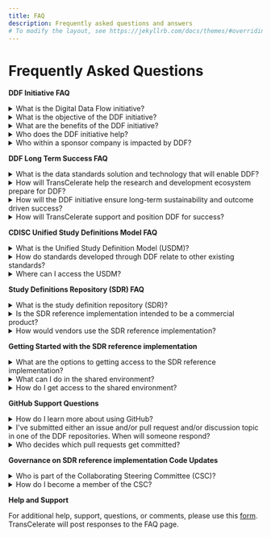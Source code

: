 ```yaml
---
title: FAQ
description: Frequently asked questions and answers
# To modify the layout, see https://jekyllrb.com/docs/themes/#overriding-theme-defaults
---
```

# Frequently Asked Questions
<p></p>
<strong>DDF Initiative FAQ</strong>
<p></p>
<details>
<summary>What is the Digital Data Flow initiative?</summary>
<p></p>
The Digital Data Flow (DDF) initiative aims to modernize clinical trials by enabling a digital workflow that allows for automated creation of study content and configuration of study systems to support clinical trial execution. This initiative will establish a foundation for a future state of automated and dynamic readiness that can transform the drug development process.
<p></p>
Click <a target="_blank" href="https://www.youtube.com/watch?v=082onW7jhe4">here</a> for a video describing DDF.
<p></p>
</details>
<details>
<summary>What is the objective of the DDF initiative?</summary>
<p></p>
The objective of DDF is to automate and expedite the study start-up process by revolutionizing how data flows across clinical trial systems. The automation begins with upstream clinical systems, such as study builders, and continues with downstream clinical systems, such as electronic data capture systems (EDC) and clinical trial management systems (CTMS).
<p></p>
TransCelerate has collaborated to develop an open-source, vendor agnostic, study definition repository (SDR) reference implementation. The SDR's basis is a Unified Study Definitions Model (USDM), developed by CDISC, that standardizes protocol study definitions.
<p></p>
The SDR reference implementation enables the format of information from a digitized protocol and other sources to be standardized and stored centrally. This allows the information to be passed to systems through application programming interfaces (APIs) used for study execution and data collection and reused throughout the clinical development lifecycle.
<p></p>
In summary, DDF will combine data standards and a new technology to enable the flow of data across all systems involved in the design and execution of a clinical trial.
<p></p>
Click <a target="_blank" href="https://www.youtube.com/watch?v=082onW7jhe4">here</a> for a video describing DDF.
<p></p>
</details>
<details>
<summary>What are the benefits of the DDF initiative?</summary>
<p></p>
Digital Data Flow (DDF) benefits include:
<p></p>
- minimized process hand-offs, data re-entry, and data format inconsistencies across study start-up and execution
<p></p>
- a foundation for data exchange and interoperability between clinical technology systems, leading to greater compatibility among systems, flexibility to sponsors, and improved clinical trial efficiencies
<p></p>
- a more seamless flow of data leading to accelerated study start-up and further enabling trial automation for sponsors and research partners, and
<p></p>
- data format harmonization that can support greater interoperability and spark innovation within the research and development ecosystem and across the clinical trial solutions landscape.
<p></p>
</details>
<details>
<summary>Who does the DDF initiative help?</summary>
<p></p>
The DDF initiative will help many organizations, including pharmaceutical companies, CROs, standards organizations, upstream and downstream clinical vendors, investigator sites, regulatory agencies, technology companies, and open-source pharmaceutical and IT communities. With DDF, organizations across the research and development ecosystem will be able to leverage the open-source code of the SDR reference implementation and develop a framework to deploy their own SDR implementations.
<p></p>
Click <a target="_blank" href="">todo</a> for a video describing benefits of DDF.
<p></p>
</details>
<details>
<summary>Who within a sponsor company is impacted by DDF?</summary>
<p></p>
Roles impacted by DDF would be study managers, study protocol authors, medical writers, data management stakeholders concerned with ensuring consistent use of standards, clinical systems (IT) stakeholders, data managers, and clinicians primarily accountable for a study.
<p></p>
Click <a target="_blank" href="">todo</a> for a video describing benefits of DDF.
<p></p>
</details>
<p></p>
<p></p>
<strong>DDF Long Term Success FAQ</strong>
<p></p>
<details>
<summary>What is the data standards solution and technology that will enable DDF?</summary>
<p></p>
Today’s manual processes, with multiple human and technical hand offs, are not a sustainable, effective way to manage the information flow needed during clinical development. To keep up with the increasing demands on clinical development organizations, DDF envisions the digitization and automation of the information flow.
<p></p>
The DDF initiative involves a multi-faceted program that includes (a) collaborating with the Clinical Data Interchange Standards Consortium (CDISC) to develop a standardized data model and (b) working with lead collaborators and other stakeholders to develop the SDR reference implementation. The approach comprises the following:
<p></p>
<strong>Standards Collaboration</strong>: CDISC has developed a new protocol study definition standard called the Unified Study Definition Model (USDM). To develop the USDM, CDISC engaged key stakeholders, including technology companies and vendors.
<p></p>
<strong>Study Definitions Repository Reference Implementation</strong>: The study definitions repository (SDR) is a novel central component aimed at using technical and data standards to facilitate the exchange of structured study definitions across clinical systems.
<p></p>
The SDR reference implementation is a working model of the SDR based on the USDM. It has been deployed as open-source and is meant to be vendor agnostic.
<p></p>
</details>
<details>
<summary>How will TransCelerate help the research and development ecosystem prepare for DDF?</summary>
<p></p>
DDF will impact multiple stakeholders across the research and development ecosystem. TransCelerate is paying particular attention to DDF's impact on sponsors, technology solution providers, and the many stakeholders within each. Efforts to facilitate adoption and help stakeholders prepare will run across three active categories of work: analyzing, educating, and enabling stakeholder readiness for DDF execution. These efforts will account for stakeholders in sponsor companies and communities at upstream and downstream vendors.
<p></p>
</details>
<details>
<summary>How will the DDF initiative ensure long-term sustainability and outcome driven success?</summary>
<p></p>
TransCelerate designed the study definitions repository (SDR) reference implementation governance model to support long-term sustainability. As the SDR reference implementation matures, governance will transition from the SDR reference implementation governance committee to a formal SDR reference implementation governance entity. This multi-stakeholder governance entity would be a separate organization whose stakeholders and objectives align with the concepts of interoperability and vendor agnostic access. The governance entity may require additional advisory committees or members to engage stakeholders, such as additional SSOs, like ICH M11 and HL7, technology solution providers, systems integrators, and others.
<p></p>
The intent is to follow open-source principles wherever possible, and to provide transparency and involvement in developing source code for connecting applications. The choice of licensing approaches is critical. It must provide an incentive for developer and vendor communities to participate by means of commercialization of software applications or related services, such as training, documentation, integration, and support.
<p></p>
</details>
<details>
<summary>How will TransCelerate support and position DDF for success?</summary>
<p></p>
TransCelerate is uniquely positioned to catalyze this change by sponsoring and leading the collaborative project to develop (a) an open-source technology, vendor-agnostic solution in collaboration with technology organizations, and (b) corresponding data standards in collaboration with Standards Setting Organizations (SSO).
<p></p>
</details>
<p></p>
<p></p>
<strong>CDISC Unified Study Definitions Model FAQ</strong>
<p></p>
<details>
<summary>What is the Unified Study Definition Model (USDM)?</summary>
<p></p>
The study definition described in clinical trial protocol text and CDISC data and technology API standards will be augmented with a consistent, comprehensive, and structured representation, and a new standard will be defined. To this end, the Unified Study Definition Model (USDM) has been created. Study definitions in the study definition repository (SDR) conform to the USDM data standard.
<p></p>
CDISC developed the USDM. It included a class diagram describing the study design elements, their attributes, and relationships between them. The USDM defines all elements needed to construct a study definition, from high-level study design elements, such as study phase, indication, objectives and endpoints, and eligibility criteria, to detailed study design elements included in the schedule of activities and assessments.
<p></p>
Click <a target="_blank" href="">todo</a> for a video describing the USDM.
<p></p>
Click <a target="_blank" href="https://www.cdisc.org/ddf">here</a> to access the latest version of the USDM posted on CDISC.
<p></p>
</details>
<details>
<summary>How do standards developed through DDF relate to other existing standards?
</summary>
<p></p>
The idea is not to create new models but to pull together all existing standards. DDF’s collaboration with CDISC will define success from a standards perspective.
<p></p>
CDISC has led the development and maintenance of standards that the DDF solution uses. By unifying existing standards and developing new standards with input from all potential end users, we enable the accessibility, interoperability, and reusability of protocol-related study definitions data.
In addition to developing new standards, DDF will use existing standards where they exist. An example is using controlled terms for the phase of a trial.
<p></p>
Click <a target="_blank" href="https://www.cdisc.org/ddf">here</a> to access the latest version of the USDM posted on CDISC.
<p></p>
</details>
<details>
<summary>Where can I access the USDM?</summary>
<p></p>
CDISC developed the Unified Study Definition Model (USDM). To access details of the USDM, go to <a target="_blank" href="https://www.cdisc.org/ddf">https://www.cdisc.org/ddf</a>.
<p></p>
</details>
<p></p>
<p></p>
<strong>Study Definitions Repository (SDR) FAQ</strong>
<p></p>
<details>
<summary>What is the study definition repository (SDR)?</summary>
<p></p>
The study definition repository (SDR) is a novel central component aimed at facilitating the exchange of structured study definitions across upstream systems, such as study builders, and downstream systems used to execute clinical research studies, such as electronic data capturing systems (EDC) and clinical trial management systems (CTMS). The SDR uses technical and data standards that CDISC developed.
<p></p>
The SDR reference implementation demonstrates implementation of data and technical standards defined by CDISC. It is the first step toward digital data flow and will catalyze the broader development of an ecosystem of connecting products. The SDR reference implementation will demonstrate the ability to move digital study definition information between systems through API connections to systems such as study builders, EDC systems, and CTMS, with the opportunity for many additional use cases to follow. However, these systems will not be part of the SDR reference implementation. Rather, they could be used to demonstrate the ability to send metadata, as in the case of study builders, and receive metadata, as in the case of EDC systems and CTMS.
<p></p>
Click <a target="_blank" href="">todo</a> to access a video describing the SDR reference implementation.
<p></p>
</details>
<details>
<summary>Is the SDR reference implementation intended to be a commercial product?</summary>
<p></p>
No, the SDR reference implementation will not be a fully functioning product. Rather, it will be used to demonstrate and test ecosystem connectivity and interoperability. The SDR reference implementation will hopefully encourage others to develop innovative commercial products. By creating a reference implementation of an SDR, we hope to motivate vendors to align their products with it and thus incorporate the new data standards. This will allow sponsors to more readily adopt an SDR.
<p></p>
Click <a target="_blank" href="">todo</a> to access a video describing the SDR reference implementation.
<p></p>
</details>
<details>
<summary>How would vendors use the SDR reference implementation?</summary>
<p></p>
Vendors can connect to the SDR reference implementation to test compatibility and use the code through open source licensing. Vendors can also take advantage of the interoperability functionality by deploying their own version in a cloud-based Software as a Service (SaaS) model or by building their own compliant SDR using a technology they choose.
<p></p>
In addition, sponsors can create an SDR based on the SDR reference implementation for their own use, adding new functionality if desired, with the ability to contribute to further development of the SDR reference implementation.
<p></p>
Click <a target="_blank" href="">todo</a> to access a video describing the SDR reference implementation.
<p></p>
</details>
<p></p>
<strong>Getting Started with the SDR reference implementation</strong>
<p></p>
<details>
<summary>What are the options to getting access to the SDR reference implementation?</summary>
<p></p>
The SDR reference implementation is available in a shared environment and populated with sample study definition data in order to provide a working environment to demonstrate functionality and upstream and downstream system connectivity.
<p></p>
The code and configurations is available by means of an open source license, enabling production deployments by customers, such as vendors or individual pharmaceutical companies.
<p></p>
Several potential deployment options are available, recognizing that sponsors may choose to adopt only specific elements of the minimal viable product (MVP) and subsequent releases of the SDR. Benefit realization will vary depending on the deployment option selected and implementation details.
<p></p>
Click <a href="getting-started.html">here</a> to get started with accessing the SDR reference implementation.
<p></p>
</details>
<details>
<summary>What can I do in the shared environment?</summary>
<p></p>
To learn what functionality is available in the SDR reference inplementation sandbox environment and expectations on how to use it, first read the [Getting Started with SDR Reference Implementation Guidelines]().
<p></p>
Click <a href="getting-started.html">here</a> to get started with accessing the SDR reference implementation.
<p></p>
</details>
<details>
<summary>How do I get access to the shared environment?</summary>
<p></p>
Users can access the SDR reference implementation sandbox environment by following the request process.
<p></p>
Click <a href="sdr-ri-sandbox-access.html">here</a> for directions on how to request access.
<p></p>
</details>
<p></p>
<p></p>
<strong>GitHub Support Questions</strong>
<p></p>
<details>
<summary>How do I learn more about using GitHub?</summary>
<p></p>
Many reference materials and documents supporting GitHub are available. Here are some links to get you started:
<p></p>
- <a href="https://github.com/join">Creating a GitHub Account</a>
<p></p>
- <a href="https://support.github.com/">GitHub Support Website</a>
<p></p>
- <a href="https://docs.github.com/en">GitHub Documentation Website</a>
<p></p>
- <a href="https://www.youtube.com/channel/UC7c3Kb6jYCRj4JOHHZTxKsQ">GitHub YouTube Channel</a>
<p></p>
</details>
<details>
<summary>I've submitted either an issue and/or pull request and/or discussion topic in one of the DDF repositories.  When will someone respond?</summary>
<p></p>
Administrators to the DDF repositories will be actively monitoring and responding to issues, discussions, and pull requests.
<p></p>
</details>
<details>
<summary>Who decides which pull requests get committed?</summary>
<p></p>
For simple changes, administrators will help manage changes to both code, documents, or both.
<p></p>
For more complex changes, the pull requests will be reviewed and triaged by members of the <strong>Collaborating Steering Committee (CSC)</strong>.  Please see the links below for more information about the CSC.
<p></p>
</details>
<p></p>
<p></p>
<strong>Governance on SDR reference implementation Code Updates</strong>
<p></p>
<details>
<summary>Who is part of the Collaborating Steering Committee (CSC)?</summary>
<p></p>
At the time the SDR reference implementation deploys, the Collaborating Steering Committee or "board" will comprise members from the main partners that developed the SDR, namely TransCelerate and representatives from TransCelerate member companies, CDISC, Accenture, and Microsoft.
<p></p>
</details>
<details>
<summary>How do I become a member of the CSC?</summary>
<p></p>
As the SDR reference implementation matures and is adopted by stakeholders, overall responsibility for the Collaboration Steering Committee will transition from being led mostly by TransCelerate to a new host organization that will become the formal SDR reference implementation governance entity.
<p></p>
This multi-stakeholder governance entity has not yet been determined. But it would be a separate organization whose stakeholders and objectives align with the concepts of interoperability and vendor agnostic access. The governance entity may require additional advisory committees or members to engage stakeholders, such as additional SSOs, (e.g., HL7, OHDSI, LOINC), health authorities, technology solution providers, systems integrators, and others.
<p></p>
</details>
<p></p>
<strong>Help and Support</strong>
<p></p>
For additional help, support, questions, or comments, please use this <a target="blank" href="https://www.transcelerate.com/assets/digital-data-flow-feedback-form/">form</a>. TransCelerate will post responses to the FAQ page.
<p></p>
